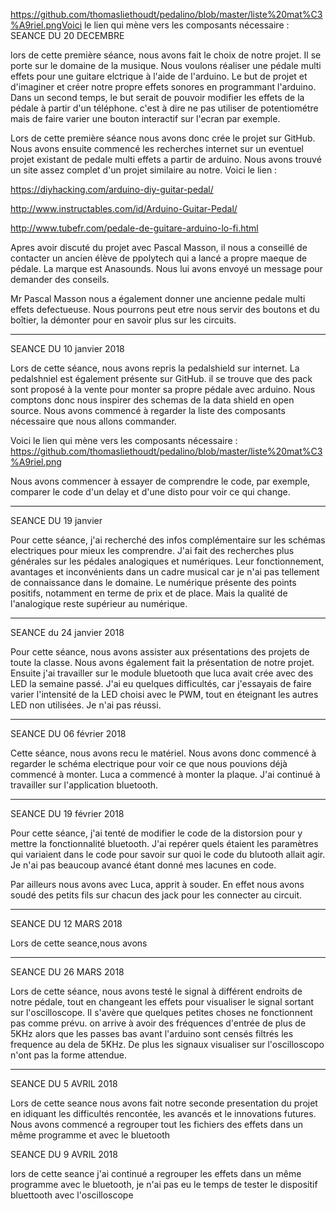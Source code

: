 https://github.com/thomasliethoudt/pedalino/blob/master/liste%20mat%C3%A9riel.pngVoici le lien qui mène vers les composants nécessaire : 
SEANCE DU 20 DECEMBRE

lors de cette première séance, nous avons fait le choix de notre projet. Il se porte sur le domaine de la musique. Nous voulons réaliser une pédale multi effets pour une guitare elctrique à l'aide de l'arduino. Le but de projet et d'imaginer et créer notre propre effets sonores en programmant l'arduino. Dans un second temps, le but serait de pouvoir modifier les effets de la pédale à partir d'un téléphone. c'est à dire ne pas utiliser de potentiométre mais de faire varier une bouton interactif sur l'ecran par exemple.

Lors de cette première séance nous avons donc crée le projet sur GitHub. Nous avons ensuite commencé les recherches internet sur un eventuel projet existant de pedale multi effets a partir de arduino. Nous avons trouvé un site assez complet d'un projet similaire au notre. Voici le lien :

 https://diyhacking.com/arduino-diy-guitar-pedal/
 
 http://www.instructables.com/id/Arduino-Guitar-Pedal/
 
 http://www.tubefr.com/pedale-de-guitare-arduino-lo-fi.html
 
 Apres avoir discuté du projet avec Pascal Masson, il nous a conseillé de contacter un ancien élève de ppolytech qui a lancé a  propre maeque de pédale. La marque est Anasounds. Nous lui avons envoyé un message pour demander des conseils.
 
 Mr Pascal Masson nous a également donner une ancienne pedale multi effets defectueuse. Nous pourrons peut etre nous servir des boutons et du boîtier, la démonter pour en savoir plus sur les circuits.

_______________________________________________________________________________________________________________________________________


SEANCE DU 10 janvier 2018

Lors de cette séance, nous avons repris la pedalshield sur internet. La pedalshniel est également présente sur GitHub.
il se trouve que des pack sont proposé à la vente pour monter sa propre pédale avec arduino. Nous comptons donc nous inspirer des schemas de la data shield en open source. Nous avons commencé à regarder la liste des composants nécessaire que nous allons commander. 




Voici le lien qui mène vers les composants nécessaire : 
https://github.com/thomasliethoudt/pedalino/blob/master/liste%20mat%C3%A9riel.png


Nous avons commencer à essayer de comprendre le code, par exemple, comparer le code d'un delay et d'une disto pour voir ce qui change.
_______________________________________________________________________________________________________________________________

SEANCE DU 19 janvier

Pour cette séance, j'ai recherché des infos complémentaire sur les schémas electriques pour mieux les comprendre. J'ai fait des recherches plus générales sur les pédales analogiques et numériques. Leur fonctionnement, avantages et inconvénients dans un cadre musical car je n'ai pas tellement de connaissance dans le domaine. Le numérique présente des points positifs, notamment en terme de prix et de place. Mais la qualité de l'analogique reste supérieur au numérique.
_______________________________________________________________________________________________________________________________

SEANCE du 24 janvier 2018

Pour cette séance, nous avons assister aux présentations des projets de toute la classe. Nous avons également fait la présentation de notre projet. Ensuite j'ai travailler sur le module bluetooth que luca avait crée avec des LED la semaine passé. J'ai eu quelques difficultés, car j'essayais de faire varier l'intensité de la LED choisi avec le PWM, tout en éteignant les autres LED non utilisées. Je n'ai pas réussi.
_______________________________________________________________________________________________________________________________

SEANCE DU 06 février 2018

Cette séance, nous avons recu le matériel. Nous avons donc commencé à regarder le schéma electrique pour voir ce que nous pouvions déjà commencé à monter. Luca a commencé à monter la plaque. J'ai continué à travailler sur l'application bluetooth. 

________________________________________________________________________________________________________________________________

SEANCE DU 19 février 2018

Pour cette séance, j'ai tenté de modifier le code de la distorsion pour y mettre la fonctionnalité bluetooth. J'ai repérer quels étaient les paramètres qui variaient dans le code pour savoir sur quoi le code du blutooth allait agir. Je n'ai pas beaucoup avancé étant donné mes lacunes en code.

Par ailleurs nous avons avec Luca, apprit à souder. En effet nous avons soudé des petits fils sur chacun des jack pour les connecter au circuit.

_________________________________________________________________________________________________________________________________

SEANCE DU 12 MARS 2018

Lors de cette seance,nous avons


________________________________________________________________________________________________________________________________

SEANCE DU 26 MARS 2018

Lors de cette séance, nous avons testé le signal à différent endroits de notre pédale, tout en changeant les effets pour visualiser le signal sortant sur l'oscilloscope. Il s'avère que quelques petites choses ne fonctionnent pas comme prévu.
on arrive à avoir des fréquences d'entrée de plus de 5KHz alors que les passes  bas avant l'arduino sont censés filtrés les frequence au dela de 5KHz. De plus les signaux visualiser sur l'oscilloscopo n'ont pas la forme attendue.

_________________________________________________________________________________________________________________________________________

SEANCE DU 5 AVRIL 2018

Lors de cette seance nous avons fait notre seconde presentation du projet en idiquant les difficultés rencontée, les avancés et le innovations futures.
Nous avons commencé a regrouper tout les fichiers des effets dans un même programme et avec le bluetooth

SEANCE DU 9 AVRIL 2018

lors de cette seance j'ai continué a regrouper les effets dans un même programme avec le bluetooth, je n'ai pas eu le temps de tester le dispositif bluettooth avec l'oscilloscope
